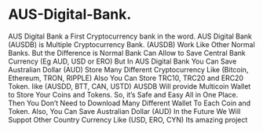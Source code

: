 # AUS-Digital-Bank.
AUS Digital Bank a First Cryptocurrency bank in the word. AUS Digital Bank (AUSDB) is Multiple Cryptocurrency Bank. (AUSDB) Work Like Other Normal Banks. But the Difference is Normal Bank Can Allow to Save Central Bank Currency (Eg AUD, USD or ERO) But In AUS Digital Bank You Can Save Australian Dollar (AUD) Store Many Different Cryptocurrency Like (Bitcoin, Ethereum, TRON, RIPPLE) Also You Can Store TRC10, TRC20 and ERC20 Token. like (AUSDD, BTT, CAN, USTD) AUSDB Will provide Multicoin Wallet to Store Your Coins and Tokens. So, it’s Safe and Easy All in One Place. Then You Don’t Need to Download Many Different Wallet To Each Coin and Token. Also, You Can Save Australian Dollar (AUD) In the Future We Will Suppot Other Country Currency Like (USD, ERO, CYN) 
Its amazing project 
